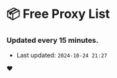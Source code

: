 # :package: Free Proxy List
### Updated every 15 minutes.

- Last updated: `2024-10-24 21:27`

:heart:
